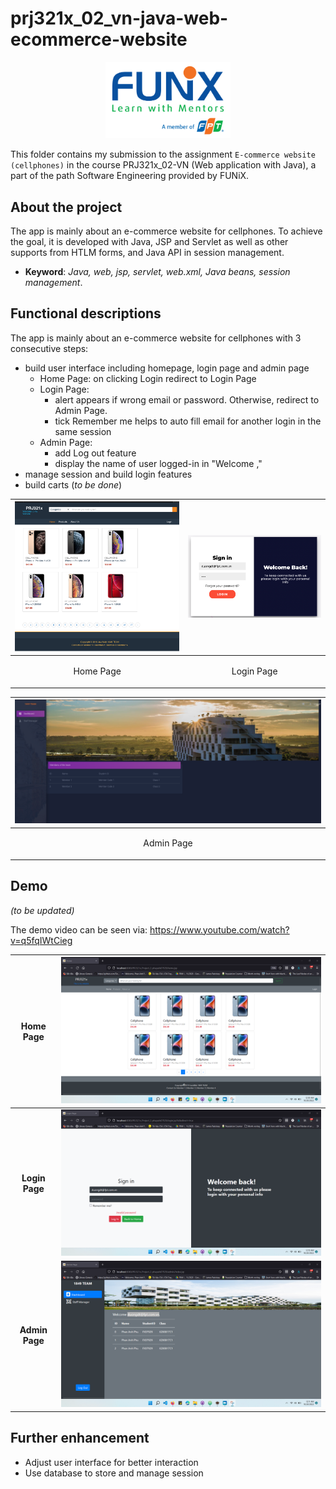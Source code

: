 # prj321x_02_vn-java-web-ecommerce-website


<p align="center"><a href="https://funix.edu.vn/gioi-thieu-funix/"><img src="/res/image/funix.png" width="200"/></a></p>

 This folder contains my submission to the assignment `E-commerce website (cellphones)` in the course PRJ321x_02-VN (Web application with Java), a part of the path Software Engineering provided by FUNiX.



## About the project
The app is mainly about an e-commerce website for cellphones. To achieve the goal, it is developed with Java, JSP and Servlet as well as other supports from HTLM forms, and Java API in session management.

- **Keyword**: _Java, web, jsp, servlet, web.xml, Java beans, session management_.

## Functional descriptions

The app is mainly about an e-commerce website for cellphones with 3 consecutive steps:
- build user interface including homepage, login page and admin page
  - Home Page: on clicking Login redirect to Login Page
  - Login Page:
    - alert appears if wrong email or password. Otherwise, redirect to Admin Page.
    - tick Remember me helps to auto fill email for another login in the same session
  - Admin Page:
    - add Log out feature
    - display the name of user logged-in in "Welcome <user>,"
- manage session and build login features
- build carts (_to be done_)

| ![](res/image/java_web_home.png)    |![](res/image/java_web_login.png)     |
| :------------- | :------------- |
| <p align="center">Home Page</p>      |  <p align="center">Login Page</p>     |  


|  ![](res/image/java_web_admin.png)      |
| :------------- |
|   <p align="center">Admin Page</p> |



## Demo

_(to be updated)_

The demo video can be seen via: https://www.youtube.com/watch?v=q5fqIWtCieg

|  <p align="center">Home Page</p> |    ![](res/image/phu_homepage.png)   |
| :------------- | :------------- |
|   <p align="center">**Login Page**</p>      | ![](res/image/phu_loginpage.png)     |  
| <p align="center">**Admin Page**</p> | ![](res/image/phu_adminpage.png)       |  <p align="center">**Login Page**</p> |


## Further enhancement
- Adjust user interface for better interaction
- Use database to store and manage session
